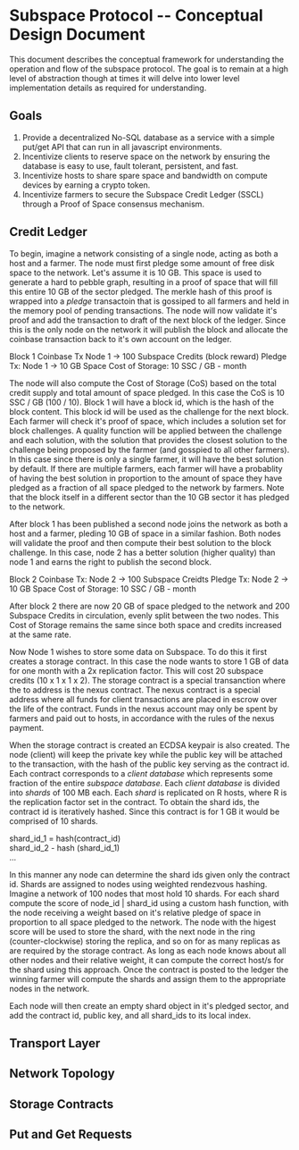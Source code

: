 

# Subspace Protocol -- Conceptual Design Document

This document describes the conceptual framework for understanding the operation and flow of the subspace protocol. The goal is to remain at a high level of abstraction though at times it will delve into lower level implementation details as required for understanding. 

## Goals

1. Provide a decentralized No-SQL database as a service with a simple put/get API that can run in all javascript environments.
2. Incentivize clients to reserve space on the network by ensuring the database is easy to use, fault tolerant, persistent, and fast.
3. Incentivize hosts to share spare space and bandwidth on compute devices by earning a crypto token.
4. Incentivize farmers to secure the Subspace Credit Ledger (SSCL) through a Proof of Space consensus mechanism.

## Credit Ledger

To begin, imagine a network consisting of a single node, acting as both a host and a farmer. The node must first pledge some amount of free disk space to the network. Let's assume it is 10 GB. This space is used to generate a hard to pebble graph, resulting in a proof of space that will fill this entire 10 GB of the sector pledged. The merkle hash of this proof is wrapped into a *pledge* transactoin that is gossiped to all farmers and held in the memory pool of pending transactions. The node will now validate it's proof and add the transaction to draft of the next block of the ledger. Since this is the only node on the network it will publish the block and allocate the coinbase transaction back to it's own account on the ledger. 

Block 1
Coinbase Tx Node 1 -> 100 Subspace Credits (block reward)
Pledge Tx: Node 1 -> 10 GB Space
Cost of Storage: 10 SSC / GB - month

The node will also compute the Cost of Storage (CoS) based on the total credit supply and total amount of space pledged. In this case the CoS is 10 SSC / GB (100 / 10). Block 1 will have a block id, which is the hash of the block content. This block id will be used as the challenge for the next block. Each farmer will check it's proof of space, which includes a solution set for block challenges. A quality function will be applied between the challenge and each solution, with the solution that provides the closest solution to the challenge being proposed by the farmer (and gosspied to all other farmers). In this case since there is only a single farmer, it will have the best solution by default. If there are multiple farmers, each farmer will have a probablity of having the best solution in proportion to the amount of space they have pledged as a fraction of all space pledged to the network by farmers. Note that the block itself in a different sector than the 10 GB sector it has pledged to the network.

After block 1 has been published a second node joins the network as both a host and a farmer, pleding 10 GB of space in a similar fashion. Both nodes will validate the proof and then compute their best solution to the block challenge. In this case, node 2 has a better solution (higher quality) than node 1 and earns the right to publish the second block.

Block 2
Coinbase Tx: Node 2 -> 100 Subspace Creidts
Pledge Tx: Node 2 -> 10 GB Space
Cost of Storage: 10 SSC / GB - month

After block 2 there are now 20 GB of space pledged to the network and 200 Subspace Credits in circulation, evenly split between the two nodes. This Cost of Storage remains the same since both space and credits increased at the same rate.

Now Node 1 wishes to store some data on Subspace. To do this it first creates a storage contract. In this case the node wants to store 1 GB of data for one month with a 2x replication factor. This will cost 20 subspace credits (10 x 1 x 1 x 2). The storage contract is a special transanction where the to address is the nexus contract. The nexus contract is a special address where all funds for client transactions are placed in escrow over the life of the contract. Funds in the nexus account may only be spent by farmers and paid out to hosts, in accordance with the rules of the nexus payment.

When the storage contract is created an ECDSA keypair is also created. The node (client) will keep the private key while the public key will be attached to the transaction, with the hash of the public key serving as the contract id. Each contract corresponds to a *client database* which represents some fraction of the entire *subspace database*. Each *client database* is divided into *shards* of 100 MB each. Each *shard* is replicated on R hosts, where R is the replication factor set in the contract. To obtain the shard ids, the contract id is iteratively hashed. Since this contract is for 1 GB it would be comprised of 10 shards. 

shard_id_1 = hash(contract_id)  
shard_id_2 - hash (shard_id_1)  
...

In this manner any node can determine the shard ids given only the contract id. Shards are assigned to nodes using weighted rendezvous hashing. Imagine a network of 100 nodes that most hold 10 shards. For each shard compute the score of node_id | shard_id using a custom hash function, with the node receiving a weight based on it's relative pledge of space in proportion to all space pledged to the network. The node with the higest score will be used to store the shard, with the next node in the ring (counter-clockwise) storing the replica, and so on for as many replicas as are required by the storage contract. As long as each node knows about all other nodes and their relative weight, it can compute the correct host/s for the shard using this approach. Once the contract is posted to the ledger the winning farmer will compute the shards and assign them to the appropriate nodes in the network.

Each node will then create an empty shard object in it's pledged sector, and add the contract id, public key, and all shard_ids to its local index.

## Transport Layer

## Network Topology



## Storage Contracts

## Put and Get Requests